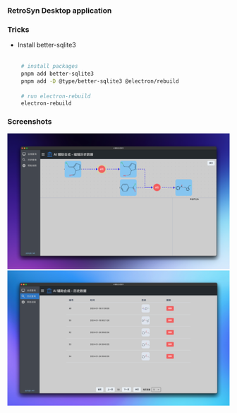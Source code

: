 ### RetroSyn Desktop application

### Tricks

- Install better-sqlite3

  ```bash

   # install packages
   pnpm add better-sqlite3
   pnpm add -D @type/better-sqlite3 @electron/rebuild

   # run electron-rebuild
   electron-rebuild

  ```

### Screenshots

![](./docs/screenshot1.png)
![](./docs/screenshot2.png)

